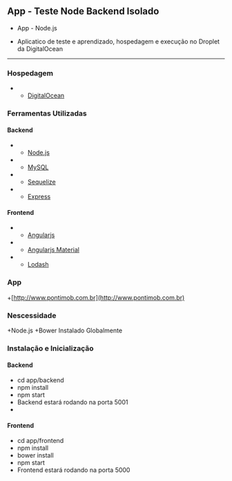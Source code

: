 ## App - Teste Node Backend Isolado
+ App - Node.js


+ Aplicatico de teste e aprendizado, hospedagem e execução no Droplet da DigitalOcean
 

---


### Hospedagem

+ * [DigitalOcean](https://www.digitalocean.com)

### Ferramentas Utilizadas

#### Backend

+ * [Node.js](http://nodejs.org)
+ * [MySQL](https://www.mysql.com/)
+ * [Sequelize](http://docs.sequelizejs.com/)
+ * [Express](http://expressjs.com)
#### Frontend

+ * [Angularjs](https://angularjs.org/)
+ * [Angularjs Material](https://material.angularjs.org/latest/)
+ * [Lodash](https://lodash.com/)

### App 

+[http://www.pontimob.com.br](http://www.pontimob.com.br)

### Nescessidade

+Node.js
+Bower Instalado Globalmente

### Instalação e Inicialização


#### Backend

+    cd app/backend
+    npm install
+    npm start
+    Backend estará rodando na porta 5001
+
#### Frontend

+    cd app/frontend
+    npm install
+    bower install
+    npm start
+    Frontend estará rodando na porta 5000

